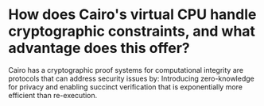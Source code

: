 # How does Cairo's virtual CPU handle cryptographic constraints, and what advantage does this offer?

Cairo has a cryptographic proof systems for computational integrity are protocols that can address security issues by: Introducing zero-knowledge for privacy and enabling succinct verification that is exponentially more efficient than re-execution.